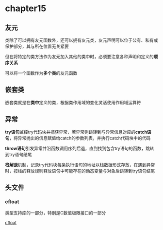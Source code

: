 # chapter15

## 友元

类除了可以拥有友元函数外，还可以拥有友元类，友元声明可以位于公有、私有或保护部分，其与所在位置无关紧要

但在将特定的类方法作为友元加入其他的类中时，必须要注意各种声明和定义的**顺序关系**

可以将一个函数作为**多个类**的友元函数

## 嵌套类

嵌套类就是在**类中**定义的类，根据类作用域的变化灵活使用作用域运算符

## 异常

**try语句**监控try代码块并捕获异常，若异常则跳转到与异常信息对应的**catch语句**，将异常抛出的信息赋值给catch的参数列表，并执行catch代码块中的代码

**throw语句**引发异常并沿函数调用序列后退，直到找到包含try语句的函数，跳转到try语句结尾

**栈解退**机制，记录try代码块每条执行语句的地址以栈数据形式存放，在遇到异常时，按栈的释放规则释放语句中可能存在的动态变量与对象后跳转到try语句结尾

## 头文件

### cfloat

类型支持库的一部分，特别是C数值极限接口的一部分

[cfloat](http://www.cppds.com/cpp/header/cfloat.html)
